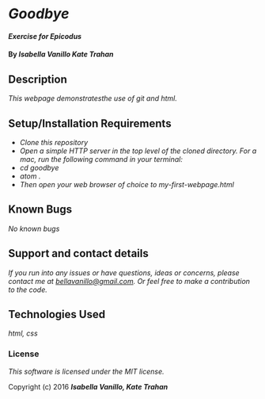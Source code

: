 # _Goodbye_

#### _Exercise for Epicodus_

#### By _**Isabella Vanillo Kate Trahan**_

## Description

_This webpage demonstratesthe use of git and html._

## Setup/Installation Requirements

* _Clone this repository_
* _Open a simple HTTP server in the top level of the cloned directory. For a mac, run the following command in your terminal:_
* _cd goodbye_
* _atom ._
* _Then open your web browser of choice to my-first-webpage.html_

## Known Bugs

_No known bugs_

## Support and contact details

_If you run into any issues or have questions, ideas or concerns, please contact me at bellavanillo@gmail.com. Or feel free to make a contribution to the code._

## Technologies Used

_html, css_

### License

*This software is licensed under the MIT license.*

Copyright (c) 2016 **_Isabella Vanillo, Kate Trahan_**
